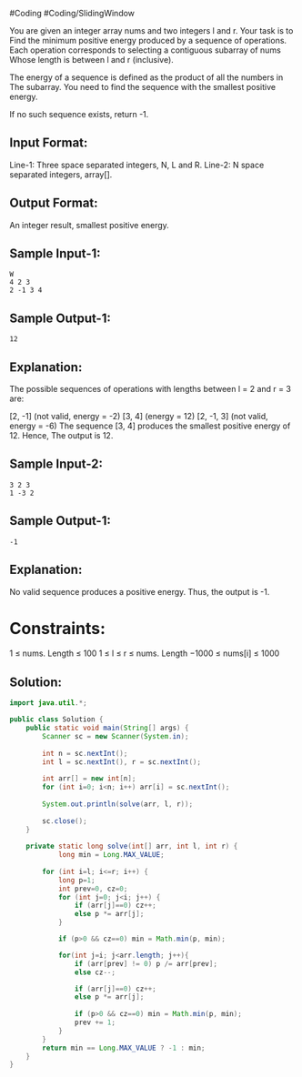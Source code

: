 #Coding  #Coding/SlidingWindow

You are given an integer array nums and two integers l and r. Your task is to 
Find the minimum positive energy produced by a sequence of operations. 
Each operation corresponds to selecting a contiguous subarray of nums 
Whose length is between l and r (inclusive).

The energy of a sequence is defined as the product of all the numbers in 
The subarray. You need to find the sequence with the smallest positive energy.

If no such sequence exists, return -1.

Input Format:
-------------------
Line-1: Three space separated integers, N, L and R.
Line-2: N space separated integers, array[].

Output Format:
-------------------
An integer result, smallest positive energy.

Sample Input-1:
-------------------
```
W
4 2 3
2 -1 3 4
```

Sample Output-1:
-------------------
```
12
```

Explanation:
-------------------
The possible sequences of operations with lengths between l = 2 and r = 3 are:

\[2, -1] (not valid, energy = -2)
\[3, 4] (energy = 12)
\[2, -1, 3] (not valid, energy = -6)
The sequence \[3, 4] produces the smallest positive energy of 12. Hence, 
The output is 12.

Sample Input-2:
-------------------
```
3 2 3
1 -3 2
```

Sample Output-1:
-------------------
```
-1
```

Explanation:
-------------------
No valid sequence produces a positive energy. Thus, the output is -1.

Constraints:
============
1 ≤ nums. Length ≤ 100
1 ≤ l ≤ r ≤ nums. Length
−1000 ≤ nums\[i] ≤ 1000


## Solution:

```java
import java.util.*;

public class Solution {
    public static void main(String[] args) {
        Scanner sc = new Scanner(System.in);
        
        int n = sc.nextInt();
        int l = sc.nextInt(), r = sc.nextInt();
        
        int arr[] = new int[n];
        for (int i=0; i<n; i++) arr[i] = sc.nextInt();
        
        System.out.println(solve(arr, l, r));
        
        sc.close();
    }
    
    private static long solve(int[] arr, int l, int r) {
    		long min = Long.MAX_VALUE;
    		
        for (int i=l; i<=r; i++) {
            long p=1;
            int prev=0, cz=0;
            for (int j=0; j<i; j++) {
                if (arr[j]==0) cz++;
                else p *= arr[j];
            }

            if (p>0 && cz==0) min = Math.min(p, min);

            for(int j=i; j<arr.length; j++){
                if (arr[prev] != 0) p /= arr[prev];
                else cz--;

                if (arr[j]==0) cz++;
                else p *= arr[j];
                
                if (p>0 && cz==0) min = Math.min(p, min);
                prev += 1;
            }
        }
        return min == Long.MAX_VALUE ? -1 : min;
    }
}
```